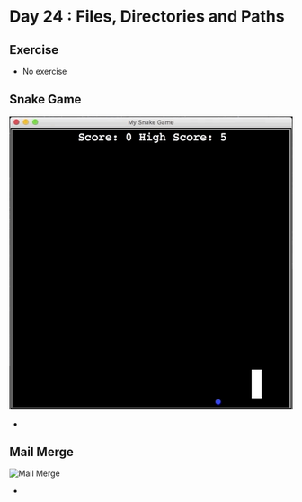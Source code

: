 # Day 24 : Files, Directories and Paths

## Exercise

- No exercise

## Snake Game 

![Snake Game](024_day24_snake.gif)

- 

## Mail Merge 

![Mail Merge](024_day24_mail.gif)

- 

